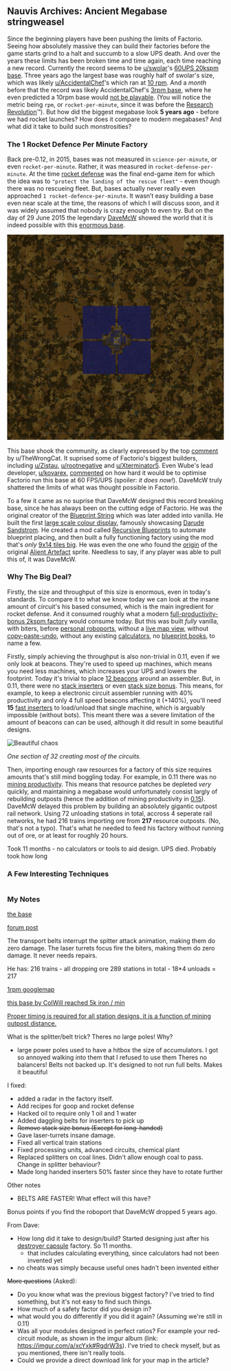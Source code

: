 ## Nauvis Archives: Ancient Megabase <author>stringweasel</author>

Since the beginning players have been pushing the limits of Factorio. Seeing how absolutely massive they can build their factories before the game starts grind to a halt and succumb to a slow UPS death. And over the years these limits has been broken time and time again, each time reaching a new record. Currently the record seems to be [u/swolar](https://www.reddit.com/user/swolar/)'s [60UPS 20kspm base](https://www.reddit.com/r/technicalfactorio/comments/gels6c/20k_spm_hybrid_megabase/). Three years ago the largest base was roughly half of swolar's size, which was likely [u/AccidentalChef](https://www.reddit.com/user/AccidentalChef/)'s which ran at [10 rpm](https://www.reddit.com/r/factorio/comments/5osdaa/my_first_gigafactory_10_rockets_per_minute/?utm_source=share&utm_medium=web2x&context=3). And a *month* before that the record was likely AccidentalChef's [3rpm base](https://www.reddit.com/r/factorio/comments/5jntq4/train_based_3_rocket_per_minute_factory/), where he even predicted a 10rpm base would [not be playable](https://www.reddit.com/r/factorio/comments/5jntq4/train_based_3_rocket_per_minute_factory/dbihbkr?utm_source=share&utm_medium=web2x&context=3). (You will notice the metric being `rpm`, or `rocket-per-minute`, since it was before the [Research Revolution](https://www.factorio.com/blog/post/fff-159)™). But how did the biggest megabase look **5 years ago** - before we had rocket launches? How does it compare to modern megabases? And what did it take to build such monstrosities?

### The 1 Rocket Defence Per Minute Factory

Back pre-0.12, in 2015, bases was not measured in `science-per-minute`, or even `rocket-per-minute`. Rather, it was measured in `rocket-defense-per-minute`. At the time [rocket defense](https://wiki.factorio.com/Rocket_defense) was the final end-game item for which the idea was to `"protect the landing of the rescue fleet"` - even though there was no rescueing fleet. But, bases actually never really even approached `1 rocket-defence-per-minute`. It wasn’t easy building a base even near scale at the time, the reasons of which I will discuss soon, and it was widely assumed that nobody is crazy enough to even try. But on the day of 29 June 2015 the legendary [DaveMcW](https://www.reddit.com/user/DaveMcW/) showed the world that it is indeed possible with this [enormous base](https://www.reddit.com/r/factorio/comments/3biwcf/one_minute_rocket_defense/).

![](media/base_entire_map.jpg "1 Rocket Defense Per Minute by DaveMcW")

This base shook the community, as clearly expressed by the top [comment](https://www.reddit.com/r/factorio/comments/3biwcf/one_minute_rocket_defense/csmijcz?utm_source=share&utm_medium=web2x&context=3) by u/TheWrongCat. It suprised some of Factorio's biggest builders, including [u/Zistau](https://www.reddit.com/r/factorio/comments/3biwcf/one_minute_rocket_defense/csmk0he?utm_source=share&utm_medium=web2x&context=3), [u/rootnegative](https://www.reddit.com/r/factorio/comments/3biwcf/one_minute_rocket_defense/csmw6iv?utm_source=share&utm_medium=web2x&context=3) and [u/Xterminator5](https://www.reddit.com/r/factorio/comments/3biwcf/one_minute_rocket_defense/csn0pk8?utm_source=share&utm_medium=web2x&context=3). Even Wube's lead developer, [u/kovarex](https://www.reddit.com/user/kovarex/), [commented](https://www.reddit.com/r/factorio/comments/3biwcf/one_minute_rocket_defense/csnfvg8?utm_source=share&utm_medium=web2x&context=3) on how hard it would be to optimise Factorio run this base at 60 FPS/UPS (spoiler: *it does now!*). DaveMcW truly shattered the limits of what was thought possible in Factorio.

To a few it came as no suprise that DaveMcW designed this record breaking base, since he has always been on the cutting edge of Factorio. He was the original creator of the [Blueprint String](https://forums.factorio.com/viewtopic.php?f=190&t=6742) which was later added into vanilla. He built the first [large scale colour display](https://www.reddit.com/r/factorio/comments/5dxi3a/factorio_sandstorm/), famously showcasing [Darude Sandstrom](https://youtu.be/mgfwwqwxdxY). He created a mod called [Recursive Blueprints](https://mods.factorio.com/mod/recursive-blueprints) to automate blueprint placing, and then built a fully functioning factory using the mod that's *only* [9x14 tiles big](https://www.reddit.com/r/factorio/comments/6j48q7/9x14_micro_factory_recursive_blueprints/). He was even the one who found the [origin](https://www.reddit.com/r/factorio/comments/526zwk/i_found_the_source_of_the_alien_artifact/) of the original [Alient Artefact](https://alt-f4.blog/ALTF4-6/#alien-artifacts-a-primitive-technology) sprite. Needless to say, if any player was able to pull this of, it was DaveMcW. 

### Why The Big Deal?
Firstly, the size and throughput of this size is enormous, even in today's standards. To compare it to what we know today we can look at the insane amount of circuit's his based consumed, which is the main ingredient for rocket defense. And it consumed roughly what a modern [full-productivity-bonus 2kspm factory](https://kirkmcdonald.github.io/calc.html#zip=fZLLbgMhDEX/hlWQJsluJD7GAWdqlZds0zb9+jJKN02dbCzBuVy/ULgEQVWqm7gECuHoF7+42MPZFaozXjBrwK/OKOKVoUpvrH6/dqmEfnZpeuwxhuPJkWKRAENbAaVWvUTCGtF3iO8rr6dlWQ65bSRK0YSFMinwzYTxDQtFyCbs3NKIT7MO3Z1tX5kHtIgr0zPjbCnGUUYGbbzWkfNDOGDGqDx7ug6u08wUXYkRuPgCG3xTtUUbY4VkM6qCrGiX0Ak5zlV6bqMmeZ2lU38Cfqf4sc/q3r2pY0hg18FAj3d3IKCY5w5sQ2kZeM6+4pPXHTG9qki0VfSf8I/c8d/Pa0l+AA==) would consume today. But this was built *fully* vanilla, with biters, before [personal roboports](https://wiki.factorio.com/Personal_roboport), without a [live map view](https://www.reddit.com/r/factorio/comments/76r746/the_ability_to_zoom_in_on_map_view_and_blueprint/), without [copy-paste-undo](https://www.factorio.com/blog/post/fff-255), without any existing [calculators](https://kirkmcdonald.github.io/), no [blueprint books](https://wiki.factorio.com/Blueprint_book), to name a few.

Firstly, simply achieving the throughput is also non-trivial in 0.11, even if we only look at beacons. They're used to speed up machines, which means you need less machines, which increases your UPS and lowers the footprint. Today it's trivial to place [12 beacons](https://www.reddit.com/r/factorio/comments/bgf7er/green_circuits_blueprint_uses_12beacon_and_level/) around an assembler. But, in 0.11, there were no [stack inserters](https://wiki.factorio.com/Stack_inserter) or even [stack size bonus](https://wiki.factorio.com/Roadmap/History#Factorio_0.13_.28June_27th_2016.29). This means, for example, to keep a electronic circuit assembler running with 40% productivity and only 4 full speed beacons affecting it (+140%), you'll need **15** [fast inserters](https://wiki.factorio.com/Inserters) to load/unload that single machine, which is arguably impossible (without bots). This meant there was a severe limitation of the amount of beacons can can be used, although it did result in some beautiful designs.

![](media/base_spaghetti.gif "Beautiful chaos")

*One section of 32 creating most of the circuits.* 

Then, importing enough raw resources for a factory of this size requires amounts that's still mind boggling today. For example, in 0.11 there was no [mining productivity](https://wiki.factorio.com/Mining_productivity_(research)). This means that resource patches be depleted *very* quickly, and maintaining a megabase would unfortunately consist largly of rebuilding outposts (hence the addition of mining productivity in [0.15](https://wiki.factorio.com/Version_history/0.15.0)). DaveMcW delayed this problem by building an absolutely gigantic outpost rail network. Using 72 unloading stations in total, accross 4 seperate rail networks, he had 216 trains importing ore from **217** resource outposts. (No, that's not a typo). That's what he needed to feed his factory without running out of ore, or at least for roughly 20 hours.

Took 11 months - no calculators or tools to aid design. UPS died. Probably took how long

### A Few Interesting Techniques




#

### My Notes

[the base](https://www.reddit.com/r/factorio/comments/3biwcf/one_minute_rocket_defense/)

[forum post](https://forums.factorio.com/viewtopic.php?t=13269)

The transport belts interrupt the spitter attack animation, making them do zero damage. The laser turrets focus fire the biters, making them do zero damage. It never needs repairs.

He has:
216 trains - all dropping ore
289 stations in total - 18*4 unloads = 217

[1rpm googlemap](https://www.reddit.com/r/factorio/comments/3bp4hx/one_minute_rocket_defense_google_map/)

[this base by ColWill reached 5k iron / min](https://www.youtube.com/watch?v=IuRdFCvwzJE&ab_channel=ColonelWill)


[Proper timing is required for all station designs, it is a function of mining outpost distance.](https://www.reddit.com/r/factorio/comments/3biwcf/one_minute_rocket_defense/cso0nwl?utm_source=share&utm_medium=web2x&context=3)

What is the splitter/belt trick?
Theres no large poles! Why?
 - large power poles used to have a hitbox the size of accumulators. I got so annoyed walking into them that I refused to use them
Theres no balancers!
Belts not backed up. It's designed to not run full belts. Makes it beautiful

I fixed:
- added a radar in the factory itself.
- Add recipes for goop and rocket defense
- Hacked oil to require only 1 oil and 1 water
- Added daggling belts for inserters to pick up    
- ~~Remove stack size bonus (Except for long-handed)~~
- Gave laser-turrets insane damage.
- Fixed all vertical train stations
- Fixed processing units, advanced circuits, chemical plant
- Replaced splitters on coal lines. Didn't allow enough coal to pass. Change in splitter behaviour?
- Made long handed inserters 50% faster since they have to rotate further

Other notes
- BELTS ARE FASTER! What effect will this have?


Bonus points if you find the roboport that DaveMcW dropped 5 years ago.

From Dave:
- How long did it take to design/build? Started designing just after his [destroyer capsule](https://forums.factorio.com/viewtopic.php?f=202&t=4936) factory. So 11 months.
  - that includes calculating everything, since calculators had not been invented yet  
- no cheats was simply because useful ones hadn't been invented either



~~More questions~~ (Asked):
- Do you know what was the previous biggest factory? I've tried to find something, but it's not easy to find such things.
- How much of a safety factor did you design in?
- what would you do differently if you did it again? (Assuming we're still in 0.11) 
- Was all your modules designed in perfect ratios? For example your red-circuit module, as shown in the imgur album (link: https://imgur.com/a/xcYxk#RgdrW3s). I've tried to check myself, but as you mentioned, there isn't really tools.
- Could we provide a direct download link for your map in the article?
